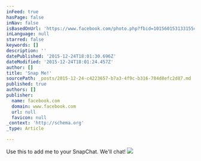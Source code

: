 ```yaml
---
inFeed: true
hasPage: false
inNav: false
isBasedOnUrl: 'https://www.facebook.com/photo.php?fbid=10156015313315542&set=pb.579565541.-2207520000.1450976927.&type=3&theater'
inLanguage: null
starred: false
keywords: []
description: ''
datePublished: '2015-12-24T18:01:30.696Z'
dateModified: '2015-12-24T18:01:24.457Z'
author: []
title: 'Snap Me!'
sourcePath: _posts/2015-12-24-c4223657-b7a3-4f9c-b316-784d8efc2d87.md
published: true
authors: []
publisher:
  name: facebook.com
  domain: www.facebook.com
  url: null
  favicon: null
_context: 'http://schema.org'
_type: Article

---
```

Use this to add me to your SnapChat.  We'll chat!
![](https://scontent-ord1-1.xx.fbcdn.net/hphotos-xft1/v/t1.0-9/11138070_10156015313315542_6537201359601813467_n.jpg?oh=c7692268f765bf360be828f22a55e77d&oe=56D4DE67)